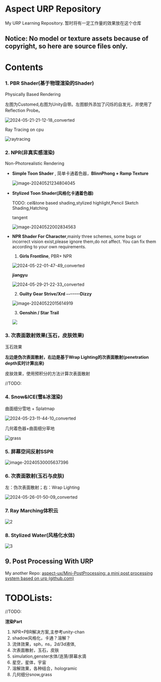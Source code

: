 # Aspect URP Repository
My URP Learning Repository. 暂时将有一定工作量的效果放在这个仓库

## Notice: No model or texture assets because of copyright, so here are source files only.

# Contents

### **1. PBR Shader**(基于物理渲染的Shader)

Physically Based Rendering

左图为Customed,右图为Unity自带。左图额外添加了闪烁的自发光，并使用了Reflection Probe。

![2024-05-21-21-12-18_converted](Readme/pbr_shader2.gif)

Ray Tracing on cpu

![raytracing](Readme/raytracing_rabi.gif)

### **2. NPR(非真实感渲染)**

Non-Photorealistic Rendering

* **Simple Toon Shader** , 简单卡通着色器，**BlinnPhong + Ramp Texture**

  ![image-20240521234804045](Readme/simple_toon.png)

* **Stylized Toon Shader(风格化卡通着色器)**

  TODO: cel&tone based shading,stylized highlight,Pencil Sketch Shading,Hatching

  tangent

  ![image-20240522002834563](Readme/toneshading.png)

  

* **NPR Shader For Character**,mainly three schemes, some bugs or incorrect vision exist,please ignore them,do not affect. You can fix them according to your own requirements.

  1. **Girls Frontline**, PBR+ NPR

  ![2024-05-22-01-47-49_converted](Readme/character_girlsFront.gif)

  **jiangyu**

  ![2024-05-29-21-22-33_converted](Readme/jiangyu.gif)

  2. **Guilty Gear Strive/Xrd -------Dizzy**

  ![image-20240522015614919](Readme/character_gg.png)
  
  3. **Genshin / Star Trail**
  
  ![](Readme/character_startrail.gif)

### 3. 次表面散射效果(玉石，皮肤效果)

玉石效果

**左边是伪次表面散射，右边是基于Wrap Lighting的次表面散射(penetration depth实时计算出来)**

皮肤效果，使用预积分的方法计算次表面散射

//TODO:

### 4. Snow&ICE(雪&冰渲染)

曲面细分雪地 + Splatmap

![2024-05-23-11-44-10_converted](Readme/snow.gif)

几何着色器+曲面细分草地

![grass](Readme/grass.gif)

### 5. 屏幕空间反射SSPR

![image-20240530005637396](Readme/SSPR.png)

### 6. 次表面散射(玉石与皮肤)

左：伪次表面散射；右：Wrap Lighting

![2024-05-26-01-50-09_converted](Readme/Jade.gif)

### 7. Ray Marching体积云

![2](Readme/VolumetricCloud.gif)

### 8. Stylized Water(风格化水体)

![3](Readme/stylizedWater.gif)

## 9. Post Processing With URP

My another Repo: [aspect-ux/Mini-PostProcessing: a mini post processing system based on urp (github.com)](https://github.com/aspect-ux/Mini-PostProcessing)



# TODOLists:

//TODO:

**渲染Part**

1. NPR+PBR解决方案,主参考unity-chan
2. shadow风格化，卡通？溶解？
3. 流体效果，sph，ns，2d/3d液体,
4. 次表面散射，玉石，皮肤
5. simulation,genster水体/涟漪/屏幕水滴
6. 星空，星体，宇宙
7. 溶解效果，各种结合，hologramic
8. 几何细分snow,grass

